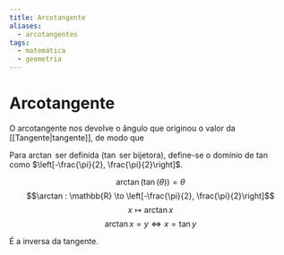 ```yaml
---
title: Arcotangente
aliases:
  - arcotangentes
tags:
  - matemática
  - geometria
---
```


# Arcotangente

O arcotangente nos devolve o ângulo que originou o valor da [[Tangente|tangente]], de modo que

Para $\arctan$ ser definida ($\tan$ ser bijetora), define-se o domínio de $\tan$ como $\left[-\frac{\pi}{2}, \frac{\pi}{2}\right]$.

$$\arctan (\tan (\theta)) = \theta$$
$$\arctan : \mathbb{R} \to \left[-\frac{\pi}{2}, \frac{\pi}{2}\right]$$
$$x \mapsto \arctan x$$
$$\arctan x = y \iff x = \tan y$$

É a inversa da tangente.
